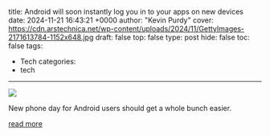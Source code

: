 title: Android will soon instantly log you in to your apps on new devices
date: 2024-11-21 16:43:21 +0000
author: "Kevin Purdy"
cover: https://cdn.arstechnica.net/wp-content/uploads/2024/11/GettyImages-2171613784-1152x648.jpg
draft: false
top: false
type: post
hide: false
toc: false
tags:
  - Tech
categories:
  - tech
---

![](https://cdn.arstechnica.net/wp-content/uploads/2024/11/GettyImages-2171613784-1152x648.jpg)

New phone day for Android users should get a whole bunch easier.

[read more](https://arstechnica.com/gadgets/2024/11/android-will-soon-instantly-log-you-in-to-your-apps-on-new-devices/)
